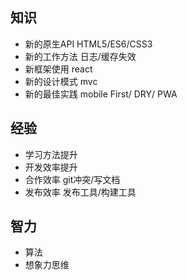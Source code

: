 ## 知识

- 新的原生API HTML5/ES6/CSS3
- 新的工作方法 日志/缓存失效
- 新框架使用 react
- 新的设计模式 mvc
- 新的最佳实践 mobile First/ DRY/ PWA

## 经验

- 学习方法提升
- 开发效率提升
- 合作效率 git冲突/写文档
- 发布效率 发布工具/构建工具

## 智力

- 算法
- 想象力思维